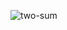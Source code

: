 ![two-sum](https://github.com/nusalovanargis/js-algorithms/assets/111175224/03bbc13e-8924-4797-95e6-9f8899caef0b)
